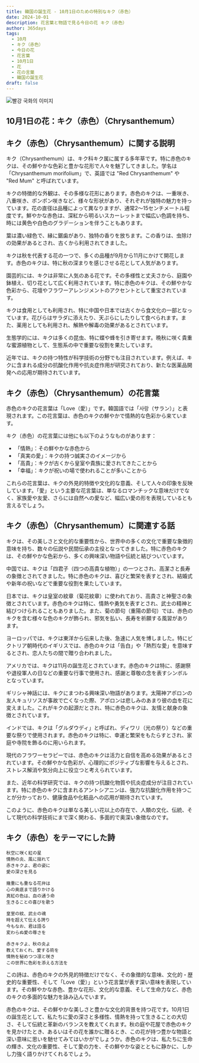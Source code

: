 ```yaml
---
title: 韓国の誕生花 - 10月1日のための特別なキク（赤色）
date: 2024-10-01
description: 花言葉と物語で見る今日の花 キク（赤色）
author: 365days
tags:
  - 10月
  - キク（赤色）
  - 今日の花
  - 花言葉
  - 10月1日
  - 花
  - 花の言葉
  - 韓国の誕生花
draft: false
---
```



![빨강 국화의 이미지](https://cdn.pixabay.com/photo/2019/10/06/13/30/chrysanthemums-4530240_1280.jpg#center)


## 10月1日の花：キク（赤色）（Chrysanthemum）

## キク（赤色）（Chrysanthemum）に関する説明

キク（Chrysanthemum）は、キク科キク属に属する多年草です。特に赤色のキクは、その鮮やかな色彩と豊かな花形で人々を魅了してきました。学名は「Chrysanthemum morifolium」で、英語では "Red Chrysanthemum" や "Red Mum" と呼ばれています。

キクの特徴的な外観は、その多様な花形にあります。赤色のキクは、一重咲き、八重咲き、ポンポン咲きなど、様々な形状があり、それぞれが独特の魅力を持っています。花の直径は品種によって異なりますが、通常2〜15センチメートル程度です。鮮やかな赤色は、深紅から明るいスカーレットまで幅広い色調を持ち、時には黄色や白色のグラデーションを伴うこともあります。

葉は濃い緑色で、縁に鋸歯があり、独特の香りを放ちます。この香りは、虫除けの効果があるとされ、古くから利用されてきました。

キクは秋を代表する花の一つで、多くの品種が9月から11月にかけて開花します。赤色のキクは、特に秋の深まりを感じさせる花として人気があります。

園芸的には、キクは非常に人気のある花です。その多様性と丈夫さから、庭園や鉢植え、切り花として広く利用されています。特に赤色のキクは、その鮮やかな色彩から、花壇やフラワーアレンジメントのアクセントとして重宝されています。

キクは食用としても利用され、特に中国や日本では古くから食文化の一部となっています。花びらはサラダに添えたり、天ぷらにしたりして食べられます。また、薬用としても利用され、解熱や解毒の効果があるとされています。

生態学的には、キクは多くの昆虫、特に蝶や蜂を引き寄せます。晩秋に咲く貴重な蜜源植物として、生態系の中で重要な役割を果たしています。

近年では、キクの持つ特性が科学技術の分野でも注目されています。例えば、キクに含まれる成分の抗酸化作用や抗炎症作用が研究されており、新たな医薬品開発への応用が期待されています。

## キク（赤色）（Chrysanthemum）の花言葉

赤色のキクの花言葉は「Love（愛）」です。韓国語では「사랑（サラン）」と表現されます。この花言葉は、赤色のキクの鮮やかで情熱的な色彩から来ています。

キク（赤色）の花言葉には他にも以下のようなものがあります：

- 「情熱」：その鮮やかな赤色から
- 「真実の愛」：キクの持つ誠実さのイメージから
- 「高貴」：キクが古くから皇室や貴族に愛されてきたことから
- 「幸福」：キクが祝いの場で使われることが多いことから

これらの花言葉は、キクの外見的特徴や文化的な意義、そして人々の印象を反映しています。「愛」という主要な花言葉は、単なるロマンチックな意味だけでなく、家族愛や友愛、さらには自然への愛など、幅広い愛の形を表現しているとも言えるでしょう。

## キク（赤色）（Chrysanthemum）に関連する話

キクは、その美しさと文化的な重要性から、世界中の多くの文化で重要な象徴的意味を持ち、数々の伝説や民間伝承の主役となってきました。特に赤色のキクは、その鮮やかな色彩から、多くの興味深い物語や伝統と結びついています。

中国では、キクは「四君子（四つの高貴な植物）」の一つとされ、高潔さと長寿の象徴とされてきました。特に赤色のキクは、喜びと繁栄を表すとされ、結婚式や新年の祝いなどで重要な役割を果たしています。

日本では、キクは皇室の紋章（菊花紋章）に使われており、高貴さと神聖さの象徴とされています。赤色のキクは特に、情熱や勇気を表すとされ、武士の精神と結びつけられることもありました。また、菊の節句（重陽の節句）では、赤色のキクを含む様々な色のキクが飾られ、邪気を払い、長寿を祈願する風習があります。

ヨーロッパでは、キクは東洋から伝来した後、急速に人気を博しました。特にビクトリア朝時代のイギリスでは、赤色のキクは「告白」や「熱烈な愛」を意味するとされ、恋人たちの間で贈り合われました。

アメリカでは、キクは11月の誕生花とされています。赤色のキクは特に、感謝祭や退役軍人の日などの重要な行事で使用され、感謝と尊敬の念を表すシンボルとなっています。

ギリシャ神話には、キクにまつわる興味深い物語があります。太陽神アポロンの友人キュリソスが事故で亡くなった際、アポロンは悲しみのあまり彼の血を花に変えました。これがキクの起源だとされ、特に赤色のキクは、友情と献身の象徴とされています。

インドでは、キクは「グルダウディ」と呼ばれ、ディワリ（光の祭り）などの重要な祭りで使用されます。赤色のキクは特に、幸運と繁栄をもたらすとされ、家庭や寺院を飾るのに用いられます。

現代のフラワーセラピーでは、赤色のキクは活力と自信を高める効果があるとされています。その鮮やかな色彩が、心理的にポジティブな影響を与えるとされ、ストレス解消や気分向上に役立つと考えられています。

また、近年の科学研究では、キクの持つ抗酸化物質や抗炎症成分が注目されています。特に赤色のキクに含まれるアントシアニンは、強力な抗酸化作用を持つことが分かっており、健康食品や化粧品への応用が期待されています。

このように、赤色のキクは単なる美しい花以上の存在で、人類の文化、伝統、そして現代の科学技術にまで深く関わる、多面的で奥深い象徴なのです。

## キク（赤色）をテーマにした詩

```
秋空に咲く紅の星
情熱の炎、風に揺れて
赤きキクよ、君の姿に
愛の深さを見る

幾重にも重なる花弁は
心の奥底まで語りかける
真紅の色は、血の通う命
生きることの喜びを歌う

皇室の紋、武士の魂
時を超えて伝える誇り
今もなお、君は語る
変わらぬ愛の尊さを

赤きキクよ、秋の炎よ
教えておくれ、愛する術を
情熱を秘めつつ凛と咲き
この世界に色彩を添える方法を
```

この詩は、赤色のキクの外見的特徴だけでなく、その象徴的な意味、文化的・歴史的な重要性、そして「Love（愛）」という花言葉が表す深い意味を表現しています。その鮮やかな赤色、豊かな花形、文化的な意義、そして生命力など、赤色のキクの多面的な魅力を詠み込んでいます。

赤色のキクは、その鮮やかな美しさと豊かな文化的背景を持つ花です。10月1日の誕生花として、私たちに愛の深さと多様性、情熱を持って生きることの大切さ、そして伝統と革新のバランスを教えてくれます。秋の庭や花屋で赤色のキクを見かけたとき、あるいはその花を誰かに贈るとき、この花が持つ豊かな物語と深い意味に思いを馳せてみてはいかがでしょうか。赤色のキクは、私たちに生命の輝き、文化の重要性、そして愛の力を、その鮮やかな姿とともに静かに、しかし力強く語りかけてくれるでしょう。